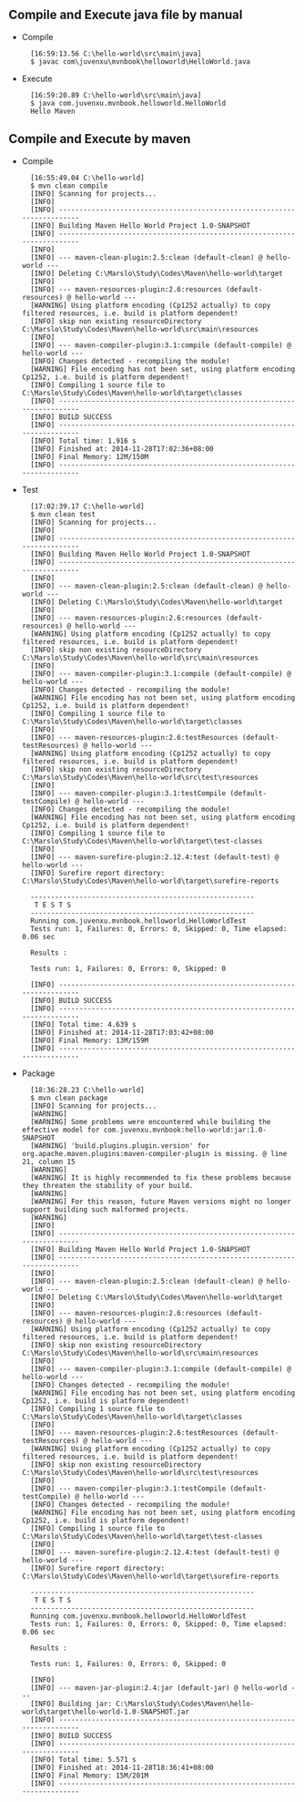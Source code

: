 ## Compile and Execute java file by manual
- Compile

        [16:59:13.56 C:\hello-world\src\main\java]
        $ javac com\juvenxu\mvnbook\helloworld\HelloWorld.java

- Execute

        [16:59:20.89 C:\hello-world\src\main\java]
        $ java com.juvenxu.mvnbook.helloworld.HelloWorld
        Hello Maven

## Compile and Execute by maven
- Compile

        [16:55:49.04 C:\hello-world]
        $ mvn clean compile
        [INFO] Scanning for projects...
        [INFO]
        [INFO] ------------------------------------------------------------------------
        [INFO] Building Maven Hello World Project 1.0-SNAPSHOT
        [INFO] ------------------------------------------------------------------------
        [INFO]
        [INFO] --- maven-clean-plugin:2.5:clean (default-clean) @ hello-world ---
        [INFO] Deleting C:\Marslo\Study\Codes\Maven\hello-world\target
        [INFO]
        [INFO] --- maven-resources-plugin:2.6:resources (default-resources) @ hello-world ---
        [WARNING] Using platform encoding (Cp1252 actually) to copy filtered resources, i.e. build is platform dependent!
        [INFO] skip non existing resourceDirectory C:\Marslo\Study\Codes\Maven\hello-world\src\main\resources
        [INFO]
        [INFO] --- maven-compiler-plugin:3.1:compile (default-compile) @ hello-world ---
        [INFO] Changes detected - recompiling the module!
        [WARNING] File encoding has not been set, using platform encoding Cp1252, i.e. build is platform dependent!
        [INFO] Compiling 1 source file to C:\Marslo\Study\Codes\Maven\hello-world\target\classes
        [INFO] ------------------------------------------------------------------------
        [INFO] BUILD SUCCESS
        [INFO] ------------------------------------------------------------------------
        [INFO] Total time: 1.916 s
        [INFO] Finished at: 2014-11-28T17:02:36+08:00
        [INFO] Final Memory: 12M/150M
        [INFO] ------------------------------------------------------------------------

- Test

        [17:02:39.17 C:\hello-world]
        $ mvn clean test
        [INFO] Scanning for projects...
        [INFO]
        [INFO] ------------------------------------------------------------------------
        [INFO] Building Maven Hello World Project 1.0-SNAPSHOT
        [INFO] ------------------------------------------------------------------------
        [INFO]
        [INFO] --- maven-clean-plugin:2.5:clean (default-clean) @ hello-world ---
        [INFO] Deleting C:\Marslo\Study\Codes\Maven\hello-world\target
        [INFO]
        [INFO] --- maven-resources-plugin:2.6:resources (default-resources) @ hello-world ---
        [WARNING] Using platform encoding (Cp1252 actually) to copy filtered resources, i.e. build is platform dependent!
        [INFO] skip non existing resourceDirectory C:\Marslo\Study\Codes\Maven\hello-world\src\main\resources
        [INFO]
        [INFO] --- maven-compiler-plugin:3.1:compile (default-compile) @ hello-world ---
        [INFO] Changes detected - recompiling the module!
        [WARNING] File encoding has not been set, using platform encoding Cp1252, i.e. build is platform dependent!
        [INFO] Compiling 1 source file to C:\Marslo\Study\Codes\Maven\hello-world\target\classes
        [INFO]
        [INFO] --- maven-resources-plugin:2.6:testResources (default-testResources) @ hello-world ---
        [WARNING] Using platform encoding (Cp1252 actually) to copy filtered resources, i.e. build is platform dependent!
        [INFO] skip non existing resourceDirectory C:\Marslo\Study\Codes\Maven\hello-world\src\test\resources
        [INFO]
        [INFO] --- maven-compiler-plugin:3.1:testCompile (default-testCompile) @ hello-world ---
        [INFO] Changes detected - recompiling the module!
        [WARNING] File encoding has not been set, using platform encoding Cp1252, i.e. build is platform dependent!
        [INFO] Compiling 1 source file to C:\Marslo\Study\Codes\Maven\hello-world\target\test-classes
        [INFO]
        [INFO] --- maven-surefire-plugin:2.12.4:test (default-test) @ hello-world ---
        [INFO] Surefire report directory: C:\Marslo\Study\Codes\Maven\hello-world\target\surefire-reports

        -------------------------------------------------------
         T E S T S
        -------------------------------------------------------
        Running com.juvenxu.mvnbook.helloworld.HelloWorldTest
        Tests run: 1, Failures: 0, Errors: 0, Skipped: 0, Time elapsed: 0.06 sec

        Results :

        Tests run: 1, Failures: 0, Errors: 0, Skipped: 0

        [INFO] ------------------------------------------------------------------------
        [INFO] BUILD SUCCESS
        [INFO] ------------------------------------------------------------------------
        [INFO] Total time: 4.639 s
        [INFO] Finished at: 2014-11-28T17:03:42+08:00
        [INFO] Final Memory: 13M/159M
        [INFO] ------------------------------------------------------------------------

- Package

        [18:36:28.23 C:\hello-world]
        $ mvn clean package
        [INFO] Scanning for projects...
        [WARNING]
        [WARNING] Some problems were encountered while building the effective model for com.juvenxu.mvnbook:hello-world:jar:1.0-SNAPSHOT
        [WARNING] 'build.plugins.plugin.version' for org.apache.maven.plugins:maven-compiler-plugin is missing. @ line 21, column 15
        [WARNING]
        [WARNING] It is highly recommended to fix these problems because they threaten the stability of your build.
        [WARNING]
        [WARNING] For this reason, future Maven versions might no longer support building such malformed projects.
        [WARNING]
        [INFO]
        [INFO] ------------------------------------------------------------------------
        [INFO] Building Maven Hello World Project 1.0-SNAPSHOT
        [INFO] ------------------------------------------------------------------------
        [INFO]
        [INFO] --- maven-clean-plugin:2.5:clean (default-clean) @ hello-world ---
        [INFO] Deleting C:\Marslo\Study\Codes\Maven\hello-world\target
        [INFO]
        [INFO] --- maven-resources-plugin:2.6:resources (default-resources) @ hello-world ---
        [WARNING] Using platform encoding (Cp1252 actually) to copy filtered resources, i.e. build is platform dependent!
        [INFO] skip non existing resourceDirectory C:\Marslo\Study\Codes\Maven\hello-world\src\main\resources
        [INFO]
        [INFO] --- maven-compiler-plugin:3.1:compile (default-compile) @ hello-world ---
        [INFO] Changes detected - recompiling the module!
        [WARNING] File encoding has not been set, using platform encoding Cp1252, i.e. build is platform dependent!
        [INFO] Compiling 1 source file to C:\Marslo\Study\Codes\Maven\hello-world\target\classes
        [INFO]
        [INFO] --- maven-resources-plugin:2.6:testResources (default-testResources) @ hello-world ---
        [WARNING] Using platform encoding (Cp1252 actually) to copy filtered resources, i.e. build is platform dependent!
        [INFO] skip non existing resourceDirectory C:\Marslo\Study\Codes\Maven\hello-world\src\test\resources
        [INFO]
        [INFO] --- maven-compiler-plugin:3.1:testCompile (default-testCompile) @ hello-world ---
        [INFO] Changes detected - recompiling the module!
        [WARNING] File encoding has not been set, using platform encoding Cp1252, i.e. build is platform dependent!
        [INFO] Compiling 1 source file to C:\Marslo\Study\Codes\Maven\hello-world\target\test-classes
        [INFO]
        [INFO] --- maven-surefire-plugin:2.12.4:test (default-test) @ hello-world ---
        [INFO] Surefire report directory: C:\Marslo\Study\Codes\Maven\hello-world\target\surefire-reports

        -------------------------------------------------------
         T E S T S
        -------------------------------------------------------
        Running com.juvenxu.mvnbook.helloworld.HelloWorldTest
        Tests run: 1, Failures: 0, Errors: 0, Skipped: 0, Time elapsed: 0.06 sec

        Results :

        Tests run: 1, Failures: 0, Errors: 0, Skipped: 0

        [INFO]
        [INFO] --- maven-jar-plugin:2.4:jar (default-jar) @ hello-world ---
        [INFO] Building jar: C:\Marslo\Study\Codes\Maven\hello-world\target\hello-world-1.0-SNAPSHOT.jar
        [INFO] ------------------------------------------------------------------------
        [INFO] BUILD SUCCESS
        [INFO] ------------------------------------------------------------------------
        [INFO] Total time: 5.571 s
        [INFO] Finished at: 2014-11-28T18:36:41+08:00
        [INFO] Final Memory: 15M/201M
        [INFO] ------------------------------------------------------------------------
